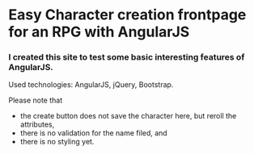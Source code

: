 # Easy Character creation frontpage for an RPG with AngularJS

### I created this site to test some basic interesting features of AngularJS.

Used technologies: AngularJS, jQuery, Bootstrap.

Please note that 
* the create button does not save the character here, but reroll the attributes,
* there is no validation for the name filed, and
* there is no styling yet.
